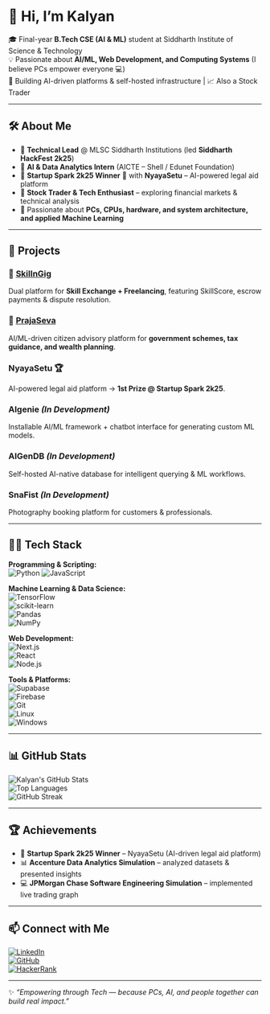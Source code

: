 # 👋 Hi, I’m Kalyan  

🎓 Final-year **B.Tech CSE (AI & ML)** student at Siddharth Institute of Science & Technology  
💡 Passionate about **AI/ML, Web Development, and Computing Systems** (I believe PCs empower everyone 💻)  
🚀 Building AI-driven platforms & self-hosted infrastructure | 📈 Also a Stock Trader  

---

## 🛠️ About Me  
- 🔹 **Technical Lead** @ MLSC Siddharth Institutions (led **Siddharth HackFest 2k25**)  
- 🔹 **AI & Data Analytics Intern** (AICTE – Shell / Edunet Foundation)  
- 🔹 **Startup Spark 2k25 Winner** 🥇 with **NyayaSetu** – AI-powered legal aid platform  
- 🔹 **Stock Trader & Tech Enthusiast** – exploring financial markets & technical analysis  
- 🔹 Passionate about **PCs, CPUs, hardware, and system architecture, and applied Machine Learning** 

---

## 🚀 Projects  

### 🔗 [SkillnGig](https://skillngig.xyz)  
Dual platform for **Skill Exchange + Freelancing**, featuring SkillScore, escrow payments & dispute resolution.  

### 🔗 [PrajaSeva](https://prajaSeva-ai.vercel.app)  
AI/ML-driven citizen advisory platform for **government schemes, tax guidance, and wealth planning**.  

### NyayaSetu 🏆  
AI-powered legal aid platform → **1st Prize @ Startup Spark 2k25**.  

### AIgenie *(In Development)*  
Installable AI/ML framework + chatbot interface for generating custom ML models.  

### AIGenDB *(In Development)*  
Self-hosted AI-native database for intelligent querying & ML workflows.  

### SnaFist *(In Development)*  
Photography booking platform for customers & professionals.  

---

## 🧑‍💻 Tech Stack  

**Programming & Scripting:**  
![Python](https://img.shields.io/badge/Python-3776AB?style=for-the-badge&logo=python&logoColor=white) 
![JavaScript](https://img.shields.io/badge/JavaScript-F7DF1E?style=for-the-badge&logo=javascript&logoColor=black)  

**Machine Learning & Data Science:**  
![TensorFlow](https://img.shields.io/badge/TensorFlow-FF6F00?style=for-the-badge&logo=tensorflow&logoColor=white)  
![scikit-learn](https://img.shields.io/badge/scikit--learn-F7931E?style=for-the-badge&logo=scikitlearn&logoColor=white)  
![Pandas](https://img.shields.io/badge/Pandas-150458?style=for-the-badge&logo=pandas&logoColor=white)  
![NumPy](https://img.shields.io/badge/NumPy-013243?style=for-the-badge&logo=numpy&logoColor=white)  

**Web Development:**  
![Next.js](https://img.shields.io/badge/Next.js-000000?style=for-the-badge&logo=nextdotjs&logoColor=white)  
![React](https://img.shields.io/badge/React-20232A?style=for-the-badge&logo=react&logoColor=61DAFB)  
![Node.js](https://img.shields.io/badge/Node.js-339933?style=for-the-badge&logo=nodedotjs&logoColor=white)  

**Tools & Platforms:**  
![Supabase](https://img.shields.io/badge/Supabase-3ECF8E?style=for-the-badge&logo=supabase&logoColor=white)  
![Firebase](https://img.shields.io/badge/Firebase-FFCA28?style=for-the-badge&logo=firebase&logoColor=black)  
![Git](https://img.shields.io/badge/Git-F05032?style=for-the-badge&logo=git&logoColor=white)  
![Linux](https://img.shields.io/badge/Linux-FCC624?style=for-the-badge&logo=linux&logoColor=black)  
![Windows](https://img.shields.io/badge/Windows-0078D6?style=for-the-badge&logo=windows&logoColor=white)  

---

## 📊 GitHub Stats  

![Kalyan's GitHub Stats](https://github-readme-stats.vercel.app/api?username=kalyanpannangala&show_icons=true&theme=tokyonight)  
![Top Languages](https://github-readme-stats.vercel.app/api/top-langs/?username=kalyanpannangala&layout=compact&theme=tokyonight)  
![GitHub Streak](https://github-readme-streak-stats.herokuapp.com/?user=kalyanpannangala&theme=tokyonight)  

---

## 🏆 Achievements  
- 🥇 **Startup Spark 2k25 Winner** – NyayaSetu (AI-driven legal aid platform)  
- 📊 **Accenture Data Analytics Simulation** – analyzed datasets & presented insights  
- 💻 **JPMorgan Chase Software Engineering Simulation** – implemented live trading graph  

---

## 📫 Connect with Me  

[![LinkedIn](https://img.shields.io/badge/LinkedIn-0A66C2?style=for-the-badge&logo=linkedin&logoColor=white)](https://www.linkedin.com/in/kalyanpannangala/)  
[![GitHub](https://img.shields.io/badge/GitHub-181717?style=for-the-badge&logo=github&logoColor=white)](https://github.com/kalyanpannangala)  
[![HackerRank](https://img.shields.io/badge/HackerRank-2EC866?style=for-the-badge&logo=hackerrank&logoColor=white)](https://www.hackerrank.com/profile/kalyanpannangala)  

---

✨ *“Empowering through Tech — because PCs, AI, and people together can build real impact.”*  
